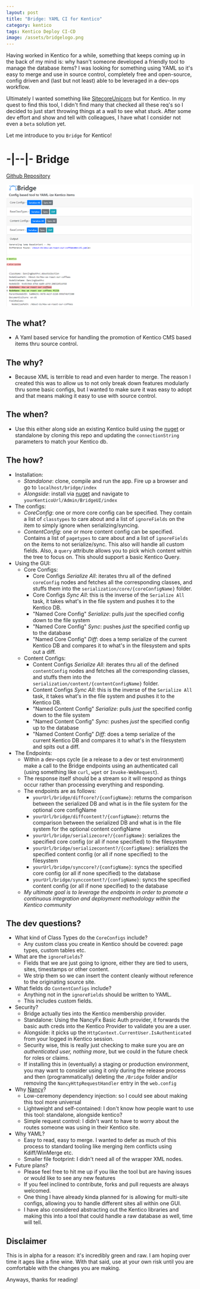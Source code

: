 ```yaml
---
layout: post
title: "Bridge: YAML CI for Kentico"
category: kentico
tags: Kentico Deploy CI-CD
image: /assets/bridgelogo.png
---
```


Having worked in Kentico for a while, something that keeps coming up in the back of my mind is: why hasn't someone developed a friendly tool to manage the database items? I was looking for something using YAML so it's easy to merge and use in source control, completely free and open-source, config driven and (last but not least) able to be leveraged in a dev-ops workflow.

Ultimately I wanted something like [SitecoreUnicorn](https://github.com/SitecoreUnicorn/Unicorn) but for Kentico. In my quest to find this tool, I didn't find many that checked all these req's so I decided to just start throwing things at a wall to see what stuck. After some dev effort and show and tell with colleagues, I have what I consider not even a `beta` solution yet. 

Let me introduce to you `Bridge` for Kentico!

# -|--|- Bridge

[Github Repository](https://github.com/vandsh/bridge)

![alt text](/assets/bridgescreenshot.png "Bridge Screenshot")

## The what? 
 - A Yaml based service for handling the promotion of Kentico CMS based items thru source control.

## The why? 
 - Because XML is terrible to read and even harder to merge. The reason I created this was to allow us to not only break down features modularly thru some basic configs, but I wanted to make sure it was easy to adopt and that means making it easy to use with source control.

## The when? 
 - Use this either along side an existing Kentico build using the [nuget](https://www.nuget.org/packages/Bridge.Kentico/) or standalone by cloning this repo and updating the `connectionString` parameters to match your Kentico db.

## The how?
 - Installation:
     - *Standalone*: clone, compile and run the app. Fire up a browser and go to `localhost/bridge/index`
     - *Alongside*: install via [nuget](https://www.nuget.org/packages/Bridge.Kentico/) and navigate to `yourKenticoUrl/Admin/BridgeUI/index`
 - The configs:
     - *CoreConfig*: one or more core config can be specified. They contain a list of `classtypes` to care about and a list of `ignoreFields` on the item to simply ignore when serializing/syncing.
     - *ContentConfig*: one or more content config can be specified. Contains a list of `pagetypes` to care about and a list of `ignoreFields` on the items to not serialize/sync. This also will handle all custom fields. Also, a `query` attribute allows you to pick which content within the tree to focus on. This should support a basic Kentico Query.
 - Using the GUI:
     - Core Configs:
        - Core Configs *Serialize All*: iterates thru all of the defined `coreConfig` nodes and fetches all the corresponding classes, and stuffs them into the `serialization/core/{coreConfigName}` folder.
        - Core Configs *Sync All*: this is the inverse of the `Serialize All` task, it takes what's in the file system and pushes it to the Kentico DB.
        - "Named Core Config" *Serialize*: pulls _just_ the specified config down to the file system
        - "Named Core Config" *Sync*: pushes _just_ the specified config up to the database
        - "Named Core Config" *Diff*: does a temp serialize of the current Kentico DB and compares it to what's in the filesystem and spits out a diff.
    - Content Configs:
        - Content Configs *Serialize All*: iterates thru all of the defined `contentConfig` nodes and fetches all the corresponding classes, and stuffs them into the `serialization/content/{contentConfigName}` folder.
        - Content Configs *Sync All*: this is the inverse of the `Serialize All` task, it takes what's in the file system and pushes it to the Kentico DB.
        - "Named Content Config" *Serialize*: pulls _just_ the specified config down to the file system
        - "Named Content Config" *Sync*: pushes _just_ the specified config up to the database
        - "Named Content Config" *Diff*: does a temp serialize of the current Kentico DB and compares it to what's in the filesystem and spits out a diff.
 - The Endpoints:
     - Within a dev-ops cycle (ie a release to a dev or test environment) make a call to the Bridge endpoints using an authenticated call (using something like `curl`, `wget` or `Invoke-WebRequest`).
     - The response itself should be a stream so it will respond as things occur rather than processing everything and responding.
     - The endpoints are as follows:
         - `yourUrl/bridge/diffcore?/{configName}`: returns the comparison between the serialized DB and what is in the file system for the optional core configName
         - `yourUrl/bridge/diffcontent?/{configName}`: returns the comparison between the serialized DB and what is in the file system for the optional content configName
         - `yourUrl/bridge/serializecore?/{configName}`: serializes the specified core config (or all if none specified) to the filesystem
         - `yourUrl/bridge/serializecontent?/{configName}`: serializes the specified content config (or all if none specified) to the filesystem
         - `yourUrl/bridge/synccore?/{configName}`: syncs the specified core config (or all if none specified) to the database
         - `yourUrl/bridge/synccontent?/{configName}`: syncs the specified content config (or all if none specified) to the database
     - *My ultimate goal is to leverage the endpoints in order to promote a continuous integration and deployment methodology within the Kentico community*

## The dev questions?
 - What kind of Class Types do the `CoreConfigs` include?
     - Any custom class you create in Kentico should be covered: page types, custom tables etc.
 - What are the `ignoreFields`?
     - Fields that we are just going to ignore, either they are tied to users, sites, timestamps or other content.
     - We strip them so we can insert the content cleanly without reference to the originating source site.
 - What fields do `ContentConfigs` include?
     - Anything not in the `ignoreFields` should be written to YAML.
     - This includes custom fields.
 - Security?
     - Bridge actually ties into the Kentico membership provider.
     - Standalone: Using the NancyFx Basic Auth provider, it forwards the basic auth creds into the Kentico Provider to validate you are a user.
     - Alongside: it picks up the `HttpContext.CurrentUser.IsAuthenticated` from your logged in Kentico session.
     - Security wise, this is really just checking to make sure you are _an authenticated user, nothing more_, but we could in the future check for roles or claims.
     - If installing this in (eventually) a staging or production environment, you may want to consider using it only during the release process and then (programmatically) deleting the `/Bridge` folder and/or removing the `NancyHttpRequestHandler` entry in the `web.config`
 - Why [Nancy](https://github.com/NancyFx/Nancy)?
     - Low-ceremony dependency injection: so I could see about making this tool more universal
     - Lightweight and self-contained: I don't know how people want to use this tool: standalone, alongside kentico?
     - Simple request control: I didn't want to have to worry about the routes someone was using in their Kentico site.
 - Why YAML?
     - Easy to read, easy to merge. I wanted to defer as much of this process to standard tooling like merging item conflicts using Kdiff/WinMerge etc.
     - Smaller file footprint: I didn't need all of the wrapper XML nodes.
 - Future plans?
     - Please feel free to hit me up if you like the tool but are having issues or would like to see any new features
     - If you feel inclined to contribute, forks and pull requests are always welcomed.
     - One thing I have already kinda planned for is allowing for multi-site configs, allowing you to handle different sites all within one GUI.
     - I have also considered abstracting out the Kentico libraries and making this into a tool that could handle a raw database as well, time will tell.

## Disclaimer

This is in alpha for a reason: it's incredibly green and raw. I am hoping over time it ages like a fine wine. 
With that said, use at your own risk until you are comfortable with the changes you are making.

Anyways, thanks for reading!

